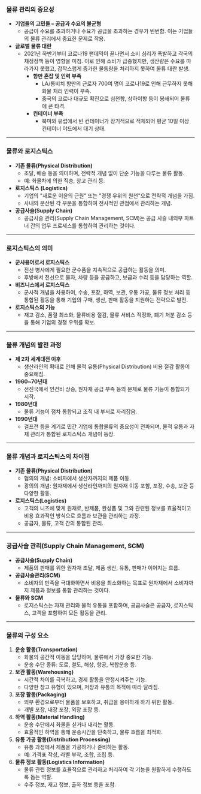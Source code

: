 
### 물류 관리의 중요성

- **기업들의 고민들 – 공급과 수요의 불균형**
    - 공급이 수요를 초과하거나 수요가 공급을 초과하는 경우가 빈번함. 이는 기업들의 물류 관리에서 중요한 문제로 작용.
- **글로벌 물류 대란**
    - 2021년 하반기부터 코로나19 팬데믹이 끝나면서 소비 심리가 폭발하고 각국의 재정정책 등이 영향을 미침. 이로 인해 소비가 급증했지만, 생산량은 수요를 따라가지 못했고, 갑작스럽게 증가한 물동량을 처리하지 못하여 물류 대란 발생.
        - **항만 혼잡 및 인력 부족**
            - LA/롱비치 항만의 근로자 700여 명이 코로나19로 인해 근무하지 못해 화물 처리 인력이 부족.
            - 중국의 코로나 대규모 확진으로 심천항, 상하이항 등이 봉쇄되어 물류에 큰 타격.
        - **컨테이너 부족**
            - 북미와 유럽에서 빈 컨테이너가 장기적으로 적체되어 평균 10일 이상 컨테이너 야드에서 대기 상태.

---

### 물류와 로지스틱스

- **기존 물류(Physical Distribution)**
    - 조달, 배송 등을 의미하며, 전략적 개념 없이 단순 기능을 다루는 물류 활동.
    - 예: 화물차에 의한 직송, 창고 관리 등.
- **로지스틱스 (Logistics)**
    - 기업의 "새로운 이윤의 근원" 또는 "경쟁 우위의 원천"으로 전략적 개념을 가짐.
    - 사내의 분산된 각 부문을 통합하여 전사적인 관점에서 관리하는 개념.
- **공급사슬(Supply Chain)**
    - 공급사슬 관리(Supply Chain Management, SCM)는 공급 사슬 내외부 파트너 간의 업무 프로세스를 통합하여 관리하는 것이다.

---

### 로지스틱스의 의미

- **군사용어로서 로지스틱스**
    - 전선 병사에게 필요한 군수품을 지속적으로 공급하는 활동을 의미.
    - 후방에서 전선으로 물자, 차량 등을 공급하고, 보급과 수리 등을 담당하는 역할.
- **비즈니스에서 로지스틱스**
    - 군사적 개념을 차용하여, 수송, 포장, 하역, 보관, 유통 가공, 물류 정보 처리 등 통합된 활동을 통해 기업의 구매, 생산, 판매 활동을 지원하는 전략으로 발전.
- **로지스틱스의 기능**
    - 재고 감소, 품절 최소화, 물류비용 절감, 물류 서비스 적정화, 폐기 처분 감소 등을 통해 기업의 경쟁 우위를 확보.

---

### 물류 개념의 발전 과정

- **제 2차 세계대전 이후**
    - 생산라인의 확대로 인해 물적 유통(Physical Distribution) 비용 절감 활동이 중요해짐.
- **1960~70년대**
    - 선진국에서 인건비 상승, 원자재 공급 부족 등의 문제로 물류 기능이 통합되기 시작.
- **1980년대**
    - 물류 기능이 점차 통합되고 조직 내 부서로 자리잡음.
- **1990년대**
    - 걸프전 등을 계기로 민간 기업에 통합물류의 중요성이 전파되며, 물적 유통과 자재 관리가 통합된 로지스틱스 개념이 등장.

---

### 물류 개념과 로지스틱스의 차이점

- **기존 물류(Physical Distribution)**
    - 협의의 개념: 소비자에서 생산자까지의 제품 이동.
    - 광의의 개념: 원자재에서 생산라인까지의 원자재 이동 포함, 포장, 수송, 보관 등 다양한 활동.
- **로지스틱스(Logistics)**
    - 고객의 니즈에 맞게 원재료, 반제품, 완성품 및 그와 관련된 정보를 효율적이고 비용 효과적인 방식으로 흐름과 보관을 관리하는 과정.
    - 공급자, 물류, 고객 간의 통합된 관리.

---

### 공급사슬 관리(Supply Chain Management, SCM)

- **공급사슬(Supply Chain)**
    - 제품의 판매를 위한 원자재 조달, 제품 생산, 유통, 판매가 이어지는 흐름.
- **공급사슬관리(SCM)**
    - 소비자의 만족을 극대화하면서 비용을 최소화하는 목표로 원자재에서 소비자까지 제품과 정보를 통합 관리하는 것이다.
- **물류와 SCM**
    - 로지스틱스는 자재 관리와 물적 유통을 포함하며, 공급사슬은 공급자, 로지스틱스, 고객을 포함하여 모든 활동을 관리.

---

### 물류의 구성 요소

1. **운송 활동(Transportation)**
    - 화물의 공간적 이동을 담당하며, 물류에서 가장 중요한 기능.
    - 운송 수단 종류: 도로, 철도, 해상, 항공, 복합운송 등.
2. **보관 활동(Warehousing)**
    - 시간적 차이를 극복하고, 경제 활동을 안정시켜주는 기능.
    - 다양한 창고 유형이 있으며, 저장과 유통의 목적에 따라 달라짐.
3. **포장 활동(Packaging)**
    - 외부 환경으로부터 물품을 보호하고, 취급을 용이하게 하기 위한 활동.
    - 개별 포장, 내장 포장, 외장 포장 등.
4. **하역 활동(Material Handling)**
    - 운송 수단에서 화물을 싣거나 내리는 활동.
    - 효율적인 하역을 통해 운송시간을 단축하고, 물류 흐름을 최적화.
5. **유통 가공 활동(Distribution Processing)**
    - 유통 과정에서 제품을 가공하거나 준비하는 활동.
    - 예: 가격표 작성, 라벨 부착, 조합, 조립 등.
6. **물류 정보 활동(Logistics Information)**
    - 물류 관련 정보를 효율적으로 관리하고 처리하여 각 기능을 원활하게 수행하도록 돕는 역할.
    - 수주 정보, 재고 정보, 출하 정보 등을 포함.